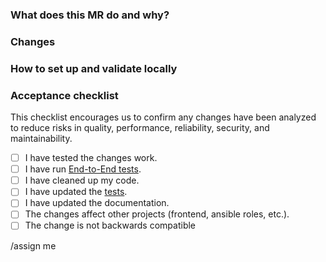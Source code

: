 <!--
Please use a concise and self-explanatory title. Examples:

* Ignore Steps that can't find the required session
* Added real-world pivoting example
* Fix pyyaml not supporting pep 517 builds
-->

### What does this MR do and why?

<!--
Describe in detail what your merge request does and why. Make sure to link the related issues and merge requests.

Please keep this description updated with any discussion.
-->

### Changes

<!--
A list of changes. Please use an ordered list.

In case of UI changes, please provide screenshots.
-->

### How to set up and validate locally

<!--
Please, provide numbered steps on how to set up and validate the changes. It can be similar to the way you've tested the changes. 

In case the changes affect other applications, include them in the example.

Example below:

1. Check out the MR branch and install the application using Poetry (make sure the prerequisites are running)
    ```
    git checkout my-branch
    poetry install
    cryton-core start
    ```
2. Clone CLI, check out to the related MR branch and install the application using Poetry
    ```
    git clone https://gitlab.ics.muni.cz/cryton/cryton-cli.git
    git checkout my-related-branch
    poetry install
    ```
3. Check if the new `runs execute` command makes sure the Workers are up and modules are valid before the execution
    ```
    cryton-cli runs execute 1
    ```
4. You should see the following output
    ```
    Workers are up.
    Modules are valid.
    Run successfully executed!
    ```
-->

### Acceptance checklist

This checklist encourages us to confirm any changes have been analyzed to reduce risks in quality, performance, reliability, security, and maintainability.

* [ ] I have tested the changes work.
* [ ] I have run [End-to-End tests](https://cryton.gitlab-pages.ics.muni.cz/latest/development/#e2e).
* [ ] I have cleaned up my code.
* [ ] I have updated the [tests](https://cryton.gitlab-pages.ics.muni.cz/latest/development/#writing-tests).
* [ ] I have updated the documentation.
* [ ] The changes affect other projects (frontend, ansible roles, etc.).
* [ ] The change is not backwards compatible

<!-- Please, assign a reviewer, labels, and possibly a milestone. -->

/assign me
